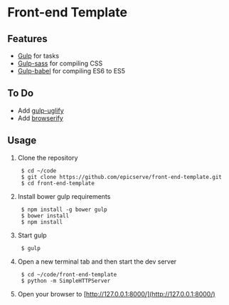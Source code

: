 Front-end Template
==================


Features
--------
- [Gulp](http://gulpjs.com/) for tasks
- [Gulp-sass](https://github.com/dlmanning/gulp-sass) for compiling CSS
- [Gulp-babel](https://github.com/babel/gulp-babel) for compiling ES6 to ES5


To Do
-----
- Add [gulp-uglify](https://github.com/terinjokes/gulp-uglify)
- Add [browserify](https://github.com/substack/node-browserify)


Usage
-----

1. Clone the repository

        $ cd ~/code
        $ git clone https://github.com/epicserve/front-end-template.git
        $ cd front-end-template

2. Install bower gulp requirements

        $ npm install -g bower gulp
        $ bower install
        $ npm install

3. Start gulp

        $ gulp

4. Open a new terminal tab and then start the dev server

        $ cd ~/code/front-end-template
        $ python -m SimpleHTTPServer

5. Open your browser to [http://127.0.0.1:8000/](http://127.0.0.1:8000/)
